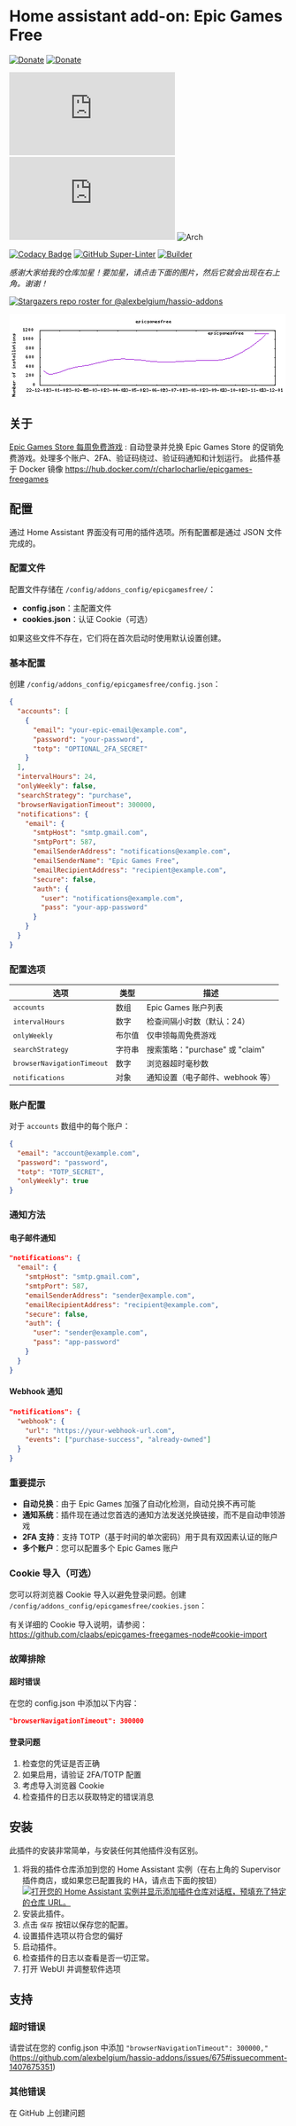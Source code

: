 # Home assistant add-on: Epic Games Free

[![Donate][donation-badge]](https://www.buymeacoffee.com/alexbelgium)
[![Donate][paypal-badge]](https://www.paypal.com/donate/?hosted_button_id=DZFULJZTP3UQA)

![Version](https://img.shields.io/badge/dynamic/json?label=版本&query=%24.version&url=https%3A%2F%2Fraw.githubusercontent.com%2Falexbelgium%2Fhassio-addons%2Fmaster%2Fepicgamesfree%2Fconfig.json)
![Ingress](https://img.shields.io/badge/dynamic/json?label=入口&query=%24.ingress&url=https%3A%2F%2Fraw.githubusercontent.com%2Falexbelgium%2Fhassio-addons%2Fmaster%2Fepicgamesfree%2Fconfig.json)
![Arch](https://img.shields.io/badge/dynamic/json?color=success&label=Arch&query=%24.arch&url=https%3A%2F%2Fraw.githubusercontent.com%2Falexbelgium%2Fhassio-addons%2Fmaster%2Fepicgamesfree%2Fconfig.json)

[![Codacy Badge](https://app.codacy.com/project/badge/Grade/9c6cf10bdbba45ecb202d7f579b5be0e)](https://www.codacy.com/gh/alexbelgium/hassio-addons/dashboard?utm_source=github.com&utm_medium=referral&utm_content=alexbelgium/hassio-addons&utm_campaign=Badge_Grade)
[![GitHub Super-Linter](https://img.shields.io/github/actions/workflow/status/alexbelgium/hassio-addons/weekly-supelinter.yaml?label=Lint%20code%20base)](https://github.com/alexbelgium/hassio-addons/actions/workflows/weekly-supelinter.yaml)
[![Builder](https://img.shields.io/github/actions/workflow/status/alexbelgium/hassio-addons/onpush_builder.yaml?label=Builder)](https://github.com/alexbelgium/hassio-addons/actions/workflows/onpush_builder.yaml)

[donation-badge]: https://img.shields.io/badge/Buy%20me%20a%20coffee%20(no%20paypal)-%23d32f2f?logo=buy-me-a-coffee&style=flat&logoColor=white
[paypal-badge]: https://img.shields.io/badge/Buy%20me%20a%20coffee%20with%20Paypal-0070BA?logo=paypal&style=flat&logoColor=white

_感谢大家给我的仓库加星！要加星，请点击下面的图片，然后它就会出现在右上角。谢谢！_

[![Stargazers repo roster for @alexbelgium/hassio-addons](https://raw.githubusercontent.com/alexbelgium/hassio-addons/master/.github/stars2.svg)](https://github.com/alexbelgium/hassio-addons/stargazers)

![下载量趋势](https://raw.githubusercontent.com/alexbelgium/hassio-addons/master/epicgamesfree/stats.png)

## 关于

[Epic Games Store 每周免费游戏](https://github.com/claabs/epicgames-freegames-node) : 自动登录并兑换 Epic Games Store 的促销免费游戏。处理多个账户、2FA、验证码绕过、验证码通知和计划运行。
此插件基于 Docker 镜像 https://hub.docker.com/r/charlocharlie/epicgames-freegames

## 配置

通过 Home Assistant 界面没有可用的插件选项。所有配置都是通过 JSON 文件完成的。

### 配置文件

配置文件存储在 `/config/addons_config/epicgamesfree/`：

- **config.json**：主配置文件
- **cookies.json**：认证 Cookie（可选）

如果这些文件不存在，它们将在首次启动时使用默认设置创建。

### 基本配置

创建 `/config/addons_config/epicgamesfree/config.json`：

```json
{
  "accounts": [
    {
      "email": "your-epic-email@example.com", 
      "password": "your-password",
      "totp": "OPTIONAL_2FA_SECRET"
    }
  ],
  "intervalHours": 24,
  "onlyWeekly": false,
  "searchStrategy": "purchase",
  "browserNavigationTimeout": 300000,
  "notifications": {
    "email": {
      "smtpHost": "smtp.gmail.com",
      "smtpPort": 587,
      "emailSenderAddress": "notifications@example.com",
      "emailSenderName": "Epic Games Free",
      "emailRecipientAddress": "recipient@example.com",
      "secure": false,
      "auth": {
        "user": "notifications@example.com",
        "pass": "your-app-password"
      }
    }
  }
}
```

### 配置选项

| 选项 | 类型 | 描述 |
|------|------|------|
| `accounts` | 数组 | Epic Games 账户列表 |
| `intervalHours` | 数字 | 检查间隔小时数（默认：24） |
| `onlyWeekly` | 布尔值 | 仅申领每周免费游戏 |
| `searchStrategy` | 字符串 | 搜索策略："purchase" 或 "claim" |
| `browserNavigationTimeout` | 数字 | 浏览器超时毫秒数 |
| `notifications` | 对象 | 通知设置（电子邮件、webhook 等） |

### 账户配置

对于 `accounts` 数组中的每个账户：

```json
{
  "email": "account@example.com",
  "password": "password",
  "totp": "TOTP_SECRET",
  "onlyWeekly": true
}
```

### 通知方法

#### 电子邮件通知
```json
"notifications": {
  "email": {
    "smtpHost": "smtp.gmail.com",
    "smtpPort": 587,
    "emailSenderAddress": "sender@example.com",
    "emailRecipientAddress": "recipient@example.com",
    "secure": false,
    "auth": {
      "user": "sender@example.com",
      "pass": "app-password"
    }
  }
}
```

#### Webhook 通知
```json
"notifications": {
  "webhook": {
    "url": "https://your-webhook-url.com",
    "events": ["purchase-success", "already-owned"]
  }
}
```

### 重要提示

- **自动兑换**：由于 Epic Games 加强了自动化检测，自动兑换不再可能
- **通知系统**：插件现在通过您首选的通知方法发送兑换链接，而不是自动申领游戏
- **2FA 支持**：支持 TOTP（基于时间的单次密码）用于具有双因素认证的账户
- **多个账户**：您可以配置多个 Epic Games 账户

### Cookie 导入（可选）

您可以将浏览器 Cookie 导入以避免登录问题。创建 `/config/addons_config/epicgamesfree/cookies.json`：

有关详细的 Cookie 导入说明，请参阅：https://github.com/claabs/epicgames-freegames-node#cookie-import

### 故障排除

#### 超时错误
在您的 config.json 中添加以下内容：
```json
"browserNavigationTimeout": 300000
```

#### 登录问题
1. 检查您的凭证是否正确
2. 如果启用，请验证 2FA/TOTP 配置
3. 考虑导入浏览器 Cookie
4. 检查插件的日志以获取特定的错误消息

## 安装

此插件的安装非常简单，与安装任何其他插件没有区别。

1. 将我的插件仓库添加到您的 Home Assistant 实例（在右上角的 Supervisor 插件商店，或如果您已配置我的 HA，请点击下面的按钮）
   [![打开您的 Home Assistant 实例并显示添加插件仓库对话框，预填充了特定的仓库 URL。](https://my.home-assistant.io/badges/supervisor_add_addon_repository.svg)](https://my.home-assistant.io/redirect/supervisor_add_addon_repository/?repository_url=https%3A%2F%2Fgithub.com%2Falexbelgium%2Fhassio-addons)
1. 安装此插件。
1. 点击 `保存` 按钮以保存您的配置。
1. 设置插件选项以符合您的偏好
1. 启动插件。
1. 检查插件的日志以查看是否一切正常。
1. 打开 WebUI 并调整软件选项

## 支持

### 超时错误

请尝试在您的 config.json 中添加 `"browserNavigationTimeout": 300000,"` (https://github.com/alexbelgium/hassio-addons/issues/675#issuecomment-1407675351)

### 其他错误

在 GitHub 上创建问题

[repository]: https://github.com/alexbelgium/hassio-addons